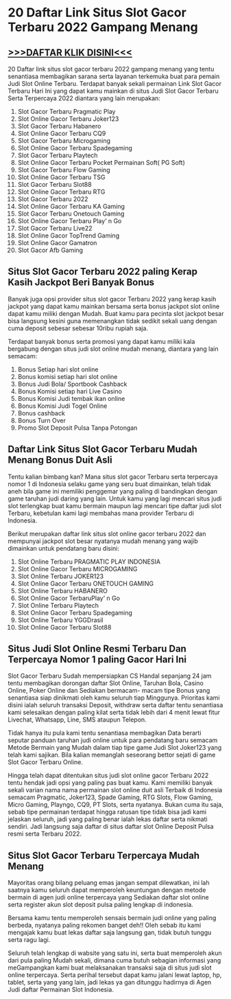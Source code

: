 # 20 Daftar Link Situs Slot Gacor Terbaru 2022 Gampang Menang

## [>>>DAFTAR KLIK DISINI<<<](https://rebrand.ly/makancuy)

20 Daftar link situs slot gacor terbaru 2022 gampang menang yang tentu senantiasa membagikan sarana serta layanan terkemuka buat para pemain Judi Slot Online Terbaru. Terdapat banyak sekali permainan Link Slot Gacor Terbaru Hari Ini yang dapat kamu mainkan di situs Judi Slot Gacor Terbaru Serta Terpercaya 2022 diantara yang lain merupakan:

1. Slot Gacor Terbaru Pragmatic Play
2. Slot Online Gacor Terbaru Joker123
3. Slot Gacor Terbaru Habanero
4. Slot Online Gacor Terbaru CQ9
5. Slot Gacor Terbaru Microgaming
6. Slot Online Gacor Terbaru Spadegaming
7. Slot Gacor Terbaru Playtech
8. Slot Online Gacor Terbaru Pocket Permainan Soft( PG Soft)
9. Slot Gacor Terbaru Flow Gaming
10. Slot Online Gacor Terbaru TSG
11. Slot Gacor Terbaru Slot88
12. Slot Online Gacor Terbaru RTG
13. Slot Gacor Terbaru 2022
14. Slot Online Gacor Terbaru KA Gaming
15. Slot Gacor Terbaru Onetouch Gaming
16. Slot Online Gacor Terbaru Play’ n Go
17. Slot Gacor Terbaru Live22
18. Slot Online Gacor TopTrend Gaming
19. Slot Online Gacor Gamatron
20. Slot Gacor Afb Gaming

## Situs Slot Gacor Terbaru 2022 paling Kerap Kasih Jackpot Beri Banyak Bonus

Banyak juga opsi provider situs slot gacor Terbaru 2022 yang kerap kasih jackpot yang dapat kamu mainkan bersama serta bonus jackpot slot online dapat kamu miliki dengan Mudah. Buat kamu para pecinta slot jackpot besar bisa langsung kesini guna memenangkan tidak sedikit sekali uang dengan cuma deposit sebesar sebesar 10ribu rupiah saja.

Terdapat banyak bonus serta promosi yang dapat kamu miliki kala bergabung dengan situs judi slot online mudah menang, diantara yang lain semacam:

1. Bonus Setiap hari slot online
2. Bonus komisi setiap hari slot online
3. Bonus Judi Bola/ Sportbook Cashback
4. Bonus Komisi setiap hari Live Casino
5. Bonus Komisi Judi tembak ikan online
6. Bonus Komisi Judi Togel Online
7. Bonus cashback
8. Bonus Turn Over
9. Promo Slot Deposit Pulsa Tanpa Potongan

## Daftar Link Situs Slot Gacor Terbaru Mudah Menang Bonus Duit Asli

Tentu kalian bimbang kan? Mana situs slot gacor Terbaru serta terpercaya nomor 1 di Indonesia selaku game yang seru buat dimainkan, telah tidak aneh bila game ini memiliki penggemar yang paling di bandingkan dengan game taruhan judi daring yang lain. Untuk kamu yang lagi mencari situs judi slot terlengkap buat kamu bermain maupun lagi mencari tipe daftar judi slot Terbaru, kebetulan kami lagi membahas mana provider Terbaru di Indonesia.

Berikut merupakan daftar link situs slot online gacor terbaru 2022 dan mempunyai jackpot slot besar nyatanya mudah menang yang wajib dimainkan untuk pendatang baru disini:

1. Slot Online Terbaru PRAGMATIC PLAY INDONESIA
2. Slot Online Gacor Terbaru MICROGAMING
3. Slot Online Terbaru JOKER123
4. Slot Online Gacor Terbaru ONETOUCH GAMING
5. Slot Online Terbaru HABANERO
6. Slot Online Gacor TerbaruPlay’ n Go
7. Slot Online Terbaru Playtech
8. Slot Online Gacor Terbaru Spadegaming
9. Slot Online Terbaru YGGDrasil
10. Slot Online Gacor Terbaru Slot88

## Situs Judi Slot Online Resmi Terbaru Dan Terpercaya Nomor 1 paling Gacor Hari Ini

Slot Gacor Terbaru Sudah mempersiapkan CS Handal sepanjang 24 jam tentu membagikan dorongan daftar Slot Online, Taruhan Bola, Casino Online, Poker Online dan Sediakan bermacam- macam tipe Bonus yang senantiasa siap dinikmati oleh kamu seluruh tiap Minggunya. Prioritas kami disini ialah seluruh transaksi Deposit, withdraw serta daftar tentu senantiasa kami selesaikan dengan paling kilat serta tidak lebih dari 4 menit lewat fitur Livechat, Whatsapp, Line, SMS ataupun Telepon.

Tidak hanya itu pula kami tentu senantiasa membagikan Data berarti seputar panduan taruhan judi online untuk para pendatang baru semacam Metode Bermain yang Mudah dalam tiap tipe game Judi Slot Joker123 yang telah kami sajikan. Bila kalian memanglah seseorang bettor sejati di game Slot Gacor Terbaru Online.

Hingga telah dapat ditentukan situs judi slot online gacor Terbaru 2022 tentu hendak jadi opsi yang paling pas buat kamu. Kami memiliki banyak sekali varian nama nama permainan slot online duit asli Terbaik di Indonesia semacam Pragmatic, Joker123, Spade Gaming, RTG Slots, Flow Gaming, Micro Gaming, Playngo, CQ9, PT Slots, serta nyatanya. Bukan cuma itu saja, sebab tipe permainan terdapat hingga ratusan tipe tidak bisa jadi kami jelaskan seluruh, jadi yang paling benar ialah lekas daftar serta nikmati sendiri. Jadi langsung saja daftar di situs daftar slot Online Deposit Pulsa resmi serta Terbaru 2022.

## Situs Slot Gacor Terbaru Terpercaya Mudah Menang

Mayoritas orang bilang peluang emas jangan sempat dilewatkan, ini lah saatnya kamu seluruh dapat memperoleh keuntungan dengan metode bermain di agen judi online terpercaya yang Sediakan daftar slot online serta register akun slot deposit pulsa paling lengkap di indonesia.

Bersama kamu tentu memperoleh sensais bermain judi online yang paling berbeda, nyatanya paling rekomen banget deh!! Oleh sebab itu kami mengajak kamu buat lekas daftar saja langsung gan, tidak butuh tunggu serta ragu lagi.

Seluruh telah lengkap di wabsite yang satu ini, serta buat memperoleh akun dari pula paling Mudah sekali, dimana cuma butuh sebagian informasi yang meGampangkan kami buat melaksanakan transaksi saja di situs judi slot online terpercaya. Serta perihal tersebut dapat kamu jalani lewat laptop, hp, tablet, serta yang yang lain, jadi lekas ya gan ditunggu hadirnya di Agen Judi daftar Permainan Slot Indonesia.